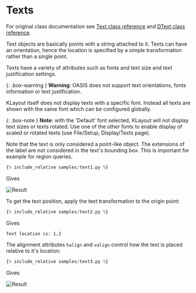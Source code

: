 
# Texts

For original class documentation see [Text class reference](https://www.klayout.org/doc-qt5/code/class_Text.html) and
[DText class reference](https://www.klayout.org/doc-qt5/code/class_DText.html).

Text objects are basically points with a string attached to it.
Texts can have an orientation, hence the location is specified by
a simple transformation rather than a single point.

Texts have a variety of attributes such as fonts and text size and
text justification settings.

{: .box-warning }
**Warning**: OASIS does not support text orientations, fonts information or
text justification.

KLayout itself does not display texts with a specific font. Instead
all texts are shown with the same font which can be configured 
globally. 

{: .box-note }
**Note:** with the 'Default' font selected, KLayout will not display
text sizes or texts rotated. Use one of the other fonts to enable display
of scaled or rotated texts (use File/Setup, Display/Texts page).

Note that the text is only considered a point-like object. The
extensions of the label are not considered in the text's bounding 
box. This is important for example for region queries.

```python
{% include_relative samples/text1.py %}
```

Gives

![Result](../samples/text1.png)

To get the text position, apply the text transformation to 
the origin point:

```python
{% include_relative samples/text2.py %}
```

Gives

```
Text location is: 1,2
```

The alignment attributes `halign` and `valign` control how the text is 
placed relative to it's location:

```python
{% include_relative samples/text3.py %}
```

Gives

![Result](../samples/text3.png)

